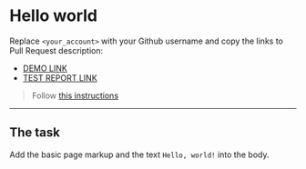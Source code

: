 # Hello world
Replace `<your_account>` with your Github username and copy the links to Pull Request description:
- [DEMO LINK](https://BaciJIickiH.github.io/layout_hello-world/)
- [TEST REPORT LINK](https://BaciJIickiH.github.io/layout_hello-world/report/html_report/)

> Follow [this instructions](https://mate-academy.github.io/layout_task-guideline/#how-to-solve-the-layout-tasks-on-github)
___

## The task 
Add the basic page markup and the text `Hello, world!` into the body.

